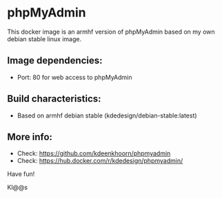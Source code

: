 # phpMyAdmin
This docker image is an armhf version of phpMyAdmin based on my own debian stable linux image.

## Image dependencies:
- Port: 80 for web access to phpMyAdmin

## Build characteristics: 
- Based on armhf debian stable (kdedesign/debian-stable:latest)

## More info:
- Check: https://github.com/kdeenkhoorn/phpmyadmin
- Check: https://hub.docker.com/r/kdedesign/phpmyadmin/

Have fun!

Kl@@s

